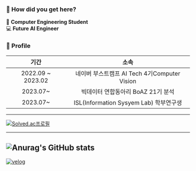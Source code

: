 ### 👋 How did you get here? 
🚞 **Computer Engineering Student** \
💻 **Future AI Engineer**

### 📝 Profile
|기간|소속|
|:----:|:----:|
|2022.09 ~ 2023.02|네이버 부스트캠프 AI Tech 4기Computer Vision|
|2023.07~|빅데이터 연합동아리 BoAZ 21기 분석|
|2023.07~|ISL(Information Sysyem Lab) 학부연구생|

---
[![Solved.ac프로필](http://mazassumnida.wtf/api/generate_badge?boj=quasar0529)](https://solved.ac/quasar0529)

---
![Anurag's GitHub stats](https://github-readme-stats.vercel.app/api?username=quasar529&show_icons=true)
---
<a href="https://velog.io/@quasar529">![velog](https://img.shields.io/badge/velog-ffffff?style=for-the-badge&logo=velog&logoColor=brightgreen)</a>
